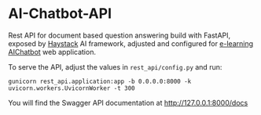 # AI-Chatbot-API

Rest API for document based question answering build with FastAPI, exposed by [Haystack](https://github.com/deepset-ai/haystack) AI framework, adjusted and configured for [e-learning AIChatbot](https://github.com/Victor0120/ServerPBL) web application.


To serve the API, adjust the values in `rest_api/config.py` and run:

    gunicorn rest_api.application:app -b 0.0.0.0:8000 -k uvicorn.workers.UvicornWorker -t 300

You will find the Swagger API documentation at
<http://127.0.0.1:8000/docs>
